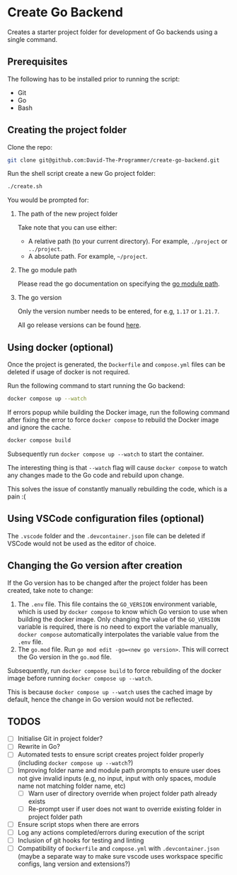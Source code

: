 # Create Go Backend

Creates a starter project folder for development of Go backends using a single command.

## Prerequisites

The following has to be installed prior to running the script:
- Git
- Go
- Bash

## Creating the project folder

Clone the repo:
```bash
git clone git@github.com:David-The-Programmer/create-go-backend.git 
```

Run the shell script create a new Go project folder:
```bash
./create.sh
```

You would be prompted for:
1. The path of the new project folder

    Take note that you can use either:
    - A relative path (to your current directory). For example, `./project` or `../project`.
    - A absolute path. For example, `~/project`.

2. The go module path

    Please read the go documentation on specifying the [go module path](https://go.dev/doc/modules/managing-dependencies#naming_module).

3. The go version

    Only the version number needs to be entered, for e.g, `1.17` or `1.21.7`.

    All go release versions can be found [here](https://go.dev/doc/devel/release).


## Using docker (optional)

Once the project is generated, the `Dockerfile` and `compose.yml` files can be deleted if usage of docker is not required.

Run the following command to start running the Go backend:
```bash
docker compose up --watch
```
If errors popup while building the Docker image, run the following command after fixing the error to force `docker compose` to rebuild the Docker image and ignore the cache.
```bash
docker compose build
```
Subsequently run `docker compose up --watch` to start the container.

The interesting thing is that `--watch` flag will cause `docker compose` to watch any changes made to the Go code and rebuild upon change.

This solves the issue of constantly manually rebuilding the code, which is a pain :(

## Using VSCode configuration files (optional)

The `.vscode` folder and the `.devcontainer.json` file can be deleted if VSCode would not be used as the editor of choice.

## Changing the Go version after creation

If the Go version has to be changed after the project folder has been created, take note to change:
1. The `.env` file. This file contains the `GO_VERSION` environment variable, which is used by `docker compose` to know which Go version to use when building the docker image. Only changing the value of the `GO_VERSION` variable is required, there is no need to export the variable manually, `docker compose` automatically interpolates the variable value from the `.env` file.
2. The `go.mod` file. Run `go mod edit -go=<new go version>`. This will correct the Go version in the `go.mod` file.

Subsequently, run `docker compose build` to force rebuilding of the docker image before running `docker compose up --watch`. 

This is because `docker compose up --watch` uses the cached image by default, hence the change in Go version would not be reflected.

## TODOS
- [ ] Initialise Git in project folder?
- [ ] Rewrite in Go?
- [ ] Automated tests to ensure script creates project folder properly (including `docker compose up --watch`?)
- [ ] Improving folder name and module path prompts to ensure user does not give invalid inputs (e.g, no input, input with only spaces, module name not matching folder name, etc)
    - [ ] Warn user of directory override when project folder path already exists
    - [ ] Re-prompt user if user does not want to override existing folder in project folder path
- [ ] Ensure script stops when there are errors
- [ ] Log any actions completed/errors during execution of the script
- [ ] Inclusion of git hooks for testing and linting
- [ ] Compatibility of `Dockerfile` and `compose.yml` with `.devcontainer.json` (maybe a separate way to make sure vscode uses workspace specific configs, lang version and extensions?)
